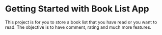 # Getting Started with Book List App

This project is for you to store a book list that you have read or you want to read.
The objective is to have comment, rating and much more features.
